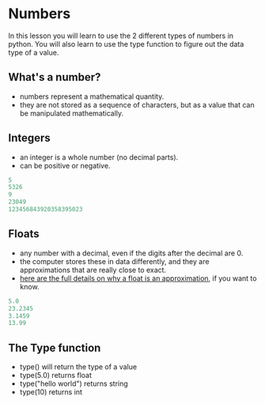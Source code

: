 # Numbers
In this lesson you will learn to use the 2 different types of numbers in python.
You will also learn to use the type function to figure out the data type of a value.

## What's a number?
- numbers represent a mathematical quantity.
- they are not stored as a sequence of characters, but as a value that can be manipulated mathematically.

## Integers
- an integer is a whole number (no decimal parts).
- can be positive or negative.

```python
5
5326
9
23049
123456843920358395023
```


## Floats
- any number with a decimal, even if the digits after the decimal are 0.
- the computer stores these in data differently, and they are approximations that are really close to exact.
- [here are the full details on why a float is an approximation](https://docs.python.org/3/tutorial/floatingpoint.html), if you want to know.

```python
5.0
23.2345
3.1459
13.99
```

## The Type function
- type() will return the type of a value
- type(5.0) returns float
- type("hello world") returns string
- type(10) returns int
